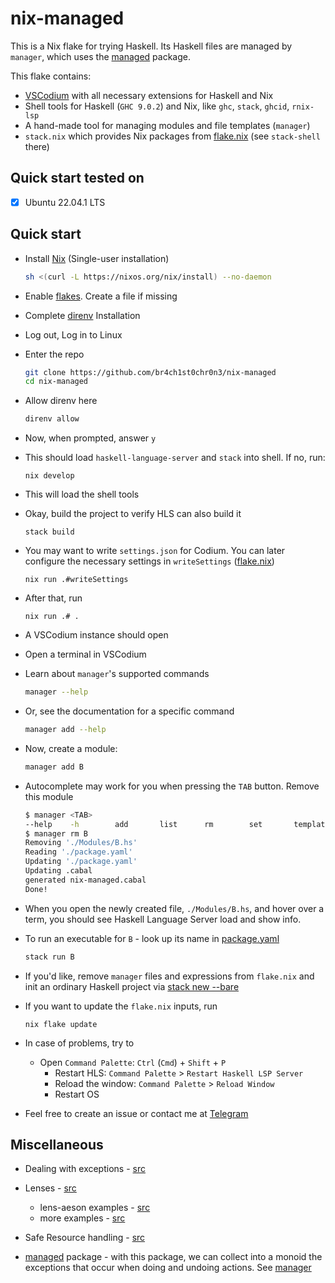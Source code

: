 # nix-managed

This is a Nix flake for trying Haskell. Its Haskell files are managed by `manager`, which uses the [managed](https://hackage.haskell.org/package/managed-1.0.9) package.

This flake contains:

- [VSCodium](https://vscodium.com/) with all necessary extensions for Haskell and Nix
- Shell tools for Haskell (`GHC 9.0.2`) and Nix, like `ghc`, `stack`, `ghcid`, `rnix-lsp`
- A hand-made tool for managing modules and file templates (`manager`)
- `stack.nix` which provides Nix packages from [flake.nix](flake.nix) (see `stack-shell` there)

## Quick start tested on

- [x] Ubuntu 22.04.1 LTS

## Quick start

- Install [Nix](https://nixos.org/download.html) (Single-user installation)

  ```sh
  sh <(curl -L https://nixos.org/nix/install) --no-daemon
  ```

- Enable [flakes](https://nixos.wiki/wiki/Flakes#Permanent). Create a file if missing

- Complete [direnv](https://direnv.net/docs/installation.html#from-system-packages) Installation

- Log out, Log in to Linux

- Enter the repo

  ```sh
  git clone https://github.com/br4ch1st0chr0n3/nix-managed
  cd nix-managed
  ```

- Allow direnv here

  ```sh
  direnv allow
  ```

- Now, when prompted, answer `y`

- This should load `haskell-language-server` and `stack` into shell. If no, run:

  ```console
  nix develop
  ```

- This will load the shell tools

- Okay, build the project to verify HLS can also build it

  ```console
  stack build
  ```

- You may want to write `settings.json` for Codium. You can later configure the necessary settings in `writeSettings` ([flake.nix](flake.nix))

  ```console
  nix run .#writeSettings
  ```

- After that, run

  ```console
  nix run .# .
  ```

- A VSCodium instance should open

- Open a terminal in VSCodium

- Learn about `manager`'s supported commands

  ```sh
  manager --help
  ```

- Or, see the documentation for a specific command

  ```sh
  manager add --help
  ```

- Now, create a module:

  ```sh
  manager add B
  ```

- Autocomplete may work for you when pressing the `TAB` button. Remove this module

  ```sh
  $ manager <TAB>
  --help    -h        add       list      rm        set       template
  $ manager rm B
  Removing './Modules/B.hs'
  Reading './package.yaml'
  Updating './package.yaml'
  Updating .cabal
  generated nix-managed.cabal
  Done!
  ```

- When you open the newly created file, `./Modules/B.hs`, and hover over a term, you should see Haskell Language Server load and show info.

- To run an executable for `B` - look up its name in [package.yaml](./package.yaml)
  ```sh
  stack run B
  ```

- If you'd like, remove `manager` files and expressions from `flake.nix` and init an ordinary Haskell project via [stack new --bare](https://docs.haskellstack.org/en/stable/GUIDE/#the-stack-new-command)

- If you want to update the `flake.nix` inputs, run

  ```console
  nix flake update
  ```

- In case of problems, try to
  - Open `Command Palette`: `Ctrl` (`Cmd`) + `Shift` + `P`
    - Restart HLS: `Command Palette` > `Restart Haskell LSP Server`
    - Reload the window: `Command Palette` > `Reload Window`
    - Restart OS

- Feel free to create an issue or contact me at [Telegram](https://daniladanko.t.me)

## Miscellaneous

- Dealing with exceptions - [src](http://www.mega-nerd.com/erikd/Blog/CodeHacking/Haskell/what_do_you_mean.html)

- Lenses - [src](https://en.wikibooks.org/wiki/Haskell/Lenses_and_functional_references)
  - lens-aeson examples - [src](https://github.com/danidiaz/lens-aeson-examples/blob/master/src/Data/Aeson/Lens/Examples.hs)
  - more examples - [src](https://www.snoyman.com/blog/2017/05/playing-with-lens-aeson/)

- Safe Resource handling - [src](https://mmhaskell.com/blog/2022/6/23/resources-and-bracket)

- [managed](https://hackage.haskell.org/package/managed-1.0.9) package - with this package, we can collect into a monoid the exceptions that occur when doing and undoing actions. See [manager](./manager/)
